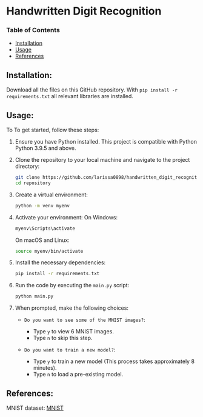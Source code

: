 # Handwritten Digit Recognition

### Table of Contents
- [Installation](#installation)
- [Usage](#usage)
- [References](#references)

## Installation: 
Download all the files on this GitHub repository.
With `pip install -r requirements.txt` all relevant libraries are installed. 

## Usage: 
To To get started, follow these steps:

1. Ensure you have Python installed. This project is compatible with Python Python 3.9.5 and above.

2. Clone the repository to your local machine and navigate to the project directory:
    ```bash
    git clone https://github.com/larissa0898/handwritten_digit_recognition.git
    cd repository
    ```

3. Create a virtual environment:
    ```bash
    python -m venv myenv
    ```

4. Activate your environment:
    On Windows:
    ```bash
    myenv\Scripts\activate
    ```
    
    On macOS and Linux:
    ```bash
    source myenv/bin/activate
    ```

5. Install the necessary dependencies:
    ```bash
    pip install -r requirements.txt
    ```

6. Run the code by executing the `main.py` script:
    ```bash
    python main.py
    ```
7. When prompted, make the following choices:

    - `Do you want to see some of the MNIST images?`:
        - Type `y` to view 6 MNIST images.
        - Type `n` to skip this step.

    - `Do you want to train a new model?`:
        - Type `y` to train a new model (This process takes approximately 8 minutes).
        - Type `n` to load a pre-existing model.

## References:
MNIST dataset: [MNIST](http://yann.lecun.com/exdb/mnist/)